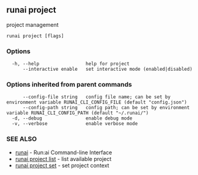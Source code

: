 ## runai project

project management

```
runai project [flags]
```

### Options

```
  -h, --help                 help for project
      --interactive enable   set interactive mode (enabled|disabled)
```

### Options inherited from parent commands

```
      --config-file string   config file name; can be set by environment variable RUNAI_CLI_CONFIG_FILE (default "config.json")
      --config-path string   config path; can be set by environment variable RUNAI_CLI_CONFIG_PATH (default "~/.runai/")
  -d, --debug                enable debug mode
  -v, --verbose              enable verbose mode
```

### SEE ALSO

* [runai](runai.md)	 - Run:ai Command-line Interface
* [runai project list](runai_project_list.md)	 - list available project
* [runai project set](runai_project_set.md)	 - set project context


